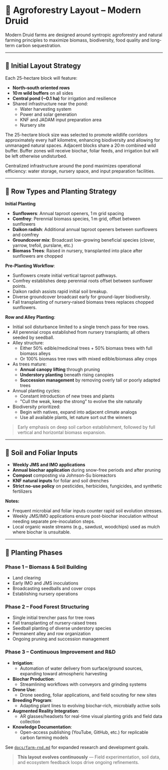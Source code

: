 # 🌳 Agroforestry Layout – Modern Druid

Modern Druid farms are designed around syntropic agroforestry and natural farming principles to maximize biomass, biodiversity, food quality and long-term carbon sequestration.

---

## 🌱 Initial Layout Strategy

Each 25-hectare block will feature:

- **North–south oriented rows**
- **10 m wild buffers** on all sides
- **Central pond (~0.1 ha)** for irrigation and resilience
- Shared infrastructure near the pond:
  - Water harvesting system
  - Power and solar generation
  - KNF and JADAM input preparation area
  - Nursery site

The 25-hectare block size was selected to promote wildlife corridors approximately every half kilometre, enhancing biodiversity and allowing for unmanaged natural spaces. Adjacent blocks share a 20 m combined wild buffer. Buffer zones will receive biochar, foliar feeds, and irrigation but will be left otherwise undisturbed.

Centralized infrastructure around the pond maximizes operational efficiency: water storage, nursery space, and input preparation facilities.

---

## 🌾 Row Types and Planting Strategy
**Initial Planting**
- **Sunflowers**: Annual taproot openers, 1 m grid spacing
- **Comfrey**: Perennial biomass species, 1 m grid, offset between sunflowers
- **Daikon radish**: Additional annual taproot openers between sunflowers and comfrey
- **Groundcover mix**: Broadcast low-growing beneficial species (clover, yarrow, trefoil, purslane, etc.)
- **Biomass Trees**: Raised in nursery, transplanted into place after sunflowers are chopped

**Pre-Planting Workflow**:
- Sunflowers create initial vertical taproot pathways.
- Comfrey establishes deep perennial roots offset between sunflower points.
- Daikon radish assists rapid initial soil breakup.
- Diverse groundcover broadcast early for ground-layer biodiversity.
- Fall transplanting of nursery-raised biomass trees replaces chopped sunflowers.

**Row and Alley Planting**:
- Initial soil disturbance limited to a single trench pass for tree rows.
- All perennial crops established from nursery transplants; all others seeded by seedball.
- Alley structure:
  - Either 50% edible/medicinal trees + 50% biomass trees with full biomass alleys
  - Or 100% biomass tree rows with mixed edible/biomass alley crops
- As trees mature:
  - **Annual canopy lifting** through pruning
  - **Understory planting** beneath rising canopies
  - **Succession management** by removing overly tall or poorly adapted trees
- Annual planting cycles:
  - Constant introduction of new trees and plants
  - "Cull the weak, keep the strong" to evolve the site naturally
- Biodiversity prioritized:
  - Begin with natives, expand into adjacent climate analogs
  - Use all available plants, let nature sort out the winners

> Early emphasis on deep soil carbon establishment, followed by full vertical and horizontal biomass expansion.

---

## 🧪 Soil and Foliar Inputs

- **Weekly JMS and IMO applications**
- **Annual biochar application** during snow-free periods and after pruning
- **Compost** composting via Johnson-Su bioreactors
- **KNF natural inputs** for foliar and soil drenches
- **Strict no-use policy** on pesticides, herbicides, fungicides, and synthetic fertilizers

**Notes:**
- Frequent microbial and foliar inputs counter rapid soil evolution stresses.
- Weekly JMS/IMO applications ensure post-biochar inoculation without needing separate pre-inoculation steps.
- Local organic waste streams (e.g., sawdust, woodchips) used as mulch where biochar is unsuitable.

---

## 🔄 Planting Phases

### Phase 1 – Biomass & Soil Building
- Land clearing
- Early IMO and JMS inoculations
- Broadcasting seedballs and cover crops
- Establishing nursery operations

### Phase 2 – Food Forest Structuring
- Single initial trencher pass for tree rows
- Fall transplanting of nursery-raised trees
- Seedball planting of diverse understory species
- Permanent alley and row organization
- Ongoing pruning and succession management

### Phase 3 – Continuous Improvement and R&D
- **Irrigation**:
  - Automation of water delivery from surface/ground sources, expanding toward atmospheric harvesting
- **Biochar Production**:
  - Streamlining workflows with conveyors and grinding systems
- **Drone Use**:
  - Drone seeding, foliar applications, and field scouting for new sites
- **Breeding Program**:
  - Adapting plant lines to evolving biochar-rich, microbially active soils
- **Augmented Reality Integration**:
  - AR glasses/headsets for real-time visual planting grids and field data collection
- **Knowledge Documentation**:
  - Open-access publishing (YouTube, GitHub, etc.) for replicable carbon farming models

See [`docs/farm-rnd.md`](../farm-rnd.md) for expanded research and development goals.

> **This layout evolves continuously** — Field experimentation, soil data, and ecosystem feedback loops drive ongoing refinements.

